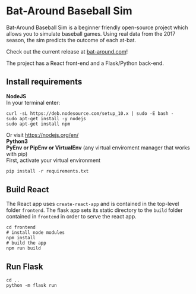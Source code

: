 # Bat-Around Baseball Sim

Bat-Around Baseball Sim is a beginner friendly open-source project which allows you to simulate baseball games. Using real data from the 2017 season, the sim predicts the outcome of each at-bat.  

Check out the current release at [bat-around.com](http://bat-around.com/)!

The project has a React front-end and a Flask/Python back-end.  

## Install requirements

**NodeJS**  
In your terminal enter:  
```
curl -sL https://deb.nodesource.com/setup_10.x | sudo -E bash -
sudo apt-get install -y nodejs
sudo apt-get install npm
```
Or visit https://nodejs.org/en/  
**Python3**  
**PyEnv or PipEnv or VirtualEnv** (any virtual enviroment manager that works with pip)  
First, activate your virtual environment  

```python
pip install -r requirements.txt
```

## Build React

The React app uses `create-react-app` and is contained in the top-level folder `frontend`. The flask app sets its static directory to the `build` folder contained in `frontend` in order to serve the react app.

```
cd frontend
# install node modules
npm install
# build the app
npm run build
```

## Run Flask

```
cd ..
python -m flask run
```
